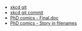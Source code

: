 * [xkcd git](https://xkcd.com/1597/)  
* [xkcd git commit](https://xkcd.com/1296/)
* [PhD comics - Final.doc](http://www.phdcomics.com/comics.php?f=1531) 
* [PhD comics - Story in filenames](http://www.phdcomics.com/comics.php?f=1323)  
